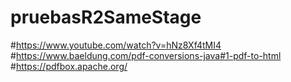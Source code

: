 # pruebasR2SameStage
#https://www.youtube.com/watch?v=hNz8Xf4tMI4
#https://www.baeldung.com/pdf-conversions-java#1-pdf-to-html
#https://pdfbox.apache.org/
